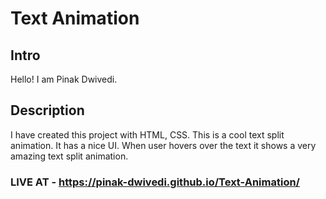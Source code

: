 # Text Animation

## Intro

Hello! I am Pinak Dwivedi.

## Description

I have created this project with HTML, CSS.
This is a cool text split animation.
It has a nice UI. When user hovers over the text it shows a very amazing text split animation.

### LIVE AT - https://pinak-dwivedi.github.io/Text-Animation/
